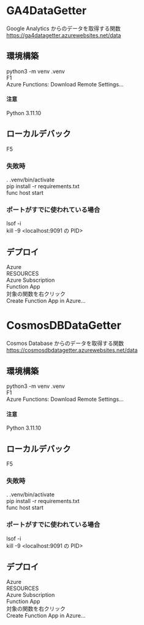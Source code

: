 # GA4DataGetter

Google Analytics からのデータを取得する関数  
https://ga4datagetter.azurewebsites.net/data

## 環境構築

python3 -m venv .venv  
F1  
Azure Functions: Download Remote Settings...

#### 注意

Python 3.11.10

## ローカルデバック

F5

### 失敗時

. .venv/bin/activate  
pip install -r requirements.txt  
func host start

### ポートがすでに使われている場合

lsof -i  
kill -9 <localhost:9091 の PID>

## デプロイ

Azure  
RESOURCES  
Azure Subscription  
Function App  
対象の関数を右クリック  
Create Function App in Azure...

# CosmosDBDataGetter

Cosmos Database からのデータを取得する関数  
https://cosmosdbdatagetter.azurewebsites.net/data

## 環境構築

python3 -m venv .venv  
F1  
Azure Functions: Download Remote Settings...

#### 注意

Python 3.11.10

## ローカルデバック

F5

### 失敗時

. .venv/bin/activate  
pip install -r requirements.txt  
func host start

### ポートがすでに使われている場合

lsof -i  
kill -9 <localhost:9091 の PID>

## デプロイ

Azure  
RESOURCES  
Azure Subscription  
Function App  
対象の関数を右クリック  
Create Function App in Azure...

<!-- # LLMDataAnalyzer

## 手順

- python3 -m venv venv
- source venv/bin/activate
- pip install -r requirements.txt
- export FLASK_APP=app_analytics
- set FLASK_APP=app_analytics
- flask run

#### 注意

- Python 3.11.11 -->
